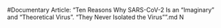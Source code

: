 #Documentary
Article: “Ten Reasons Why SARS-CoV-2 Is an “Imaginary” and “Theoretical Virus”. “They Never Isolated the Virus””.md N
